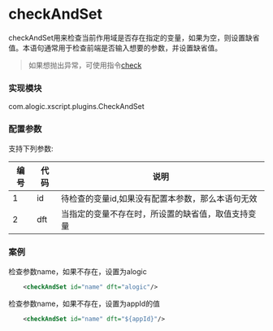 checkAndSet
===========

checkAndSet用来检查当前作用域是否存在指定的变量，如果为空，则设置缺省值。本语句通常用于检查前端是否输入想要的参数，并设置缺省值。

> 如果想抛出异常，可使用指令[check](check.md)


### 实现模块

com.alogic.xscript.plugins.CheckAndSet

### 配置参数

支持下列参数:

| 编号 | 代码 | 说明 |
| ---- | ---- | ---- |
| 1 | id | 待检查的变量id,如果没有配置本参数，那么本语句无效 |
| 2 | dft | 当指定的变量不存在时，所设置的缺省值，取值支持变量 |

### 案例

检查参数name，如果不存在，设置为alogic
```xml
	<checkAndSet id="name" dft="alogic"/>
```

检查参数name，如果不存在，设置为appId的值
```xml
	<checkAndSet id="name" dft="${appId}"/>
```

